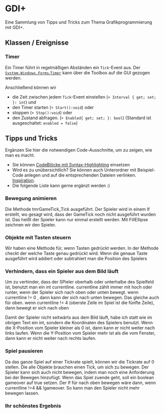 # GDI+
Eine Sammlung von Tipps und Tricks zum Thema Grafikprogrammierung mit GDI+.

## Klassen / Ereignisse
### Timer
Ein Timer führt in regelmäßigen Abständen ein `Tick`-Event aus. Der [`System.Windows.Forms`.`Timer`](https://learn.microsoft.com/de-de/dotnet/api/system.windows.forms.timer?view=windowsdesktop-8.0&viewFallbackFrom=net-6.0) kann über die Toolbox auf die GUI gezogen werden. 

Anschließend können wir 
- die Zeit zwischen jedem `Tick`-Event einstellen (`+ Interval { get; set; }: int`) und
- den Timer starten (`+ Start():void`) oder
- stoppen (`+ Stop():void`) oder
- den Zustand abfragen. (`+ Enabled{ get; set; }: bool`) (Standard ist ausgeschaltet: `enabled = false`)



## Tipps und Tricks
Ergänzen Sie hier die notwendigen Code-Ausschnitte, um zu zeigen, wie man es macht. 
- Sie können [CodeBlöcke mit Syntax-Highlighting](https://docs.github.com/en/get-started/writing-on-github/working-with-advanced-formatting/creating-and-highlighting-code-blocks#syntax-highlighting) einsetzen
- Wird es zu unübersichtlich? Sie können auch Unterordner mit Beispiel-Code anlegen und auf die entsprechenden Dateien verlinken. [Inspiration](https://github.com/gsoTH/flaskShowcase/tree/master/datenbanken).
- Die folgende Liste kann gerne ergänzt werden :)

### Bewegung animieren
Die Methode tmrGameTick_Tick ausgeführt. Der Spieler wird in einem If erstellt, wo gesagt wird, dass der GameTick noch nicht ausgeführt wurden ist. Das heißt der Spieler kann nur einmal erstellt werden.
Mit FillEllipse zeichnen wir den Spieler.

### Objekte mit Tasten steuern
Wir haben eine Methode für, wenn Tasten gedrückt werden. 
In der Methode checkt der welche Taste genau gedrückt wird.
Wenn die genaue Taste ausgeführt wird addiert oder subtrahiert man die Position des Spielers

### Verhindern, dass ein Spieler aus dem Bild läuft
Um zu verhinder, dass der SPieler oberhalb oder unterhalbe des Spielfeld ist, benutzt man ein int currentline.
currentline zählt immer mit hoch oder runter, wenn der Spieler sich nach oben oder unten bewegt.
wenn currentline != 0 , dann kann der sich nach unten bewegen.
Das gleiche auch für oben.
wenn currentline != 4 (oberste Zeile im Spiel ist die fünfte Zeile), dann bewegt er sich nach oben

Damit der Spieler nicht seitwärts aus dem Bild läuft, habe ich statt wie im obrigen Text ein int, sondern die Koordinaten des Spielers benutzt.
Wenn die X-Position vom Spieler kleiner als 0 ist, dann kann er nicht weiter nach links laufen.
Wenn die Y-Position vom Spieler mehr ist als die vom Fenster, dann kann er nicht weiter nach rechts laufen.

### Spiel pausieren
Da das ganze Spiel auf einer Tickrate spielt, können wir die Tickrate auf 0 stellen.
Die alle Objekte brauchen einen Tick, um sich zu bewegen.
Der Spieler kann sich auch nicht bewegen, indem man noch eine Anforderung bei der Bewegen hinzufügt.
Wenn das Spiel zuende geht, soll ein boolean gameover auf true setzen.
Der If für nach oben bewegen wäre dann, wenn currentline !=4 && !gameover.
So kann man den Spieler nicht mehr bewegen lassen.

### Ihr schönstes Ergebnis





